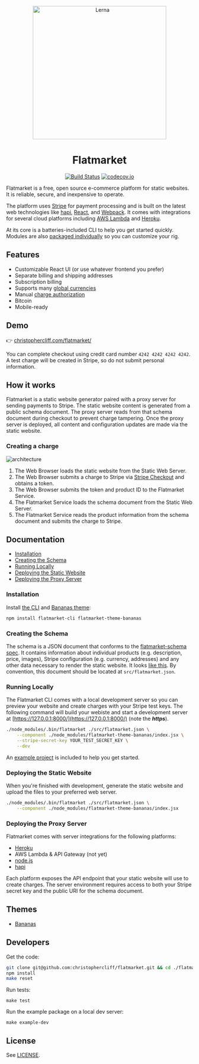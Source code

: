 <p align="center">
  <img alt="Lerna" src="https://raw.githubusercontent.com/christophercliff/flatmarket/master/packages/flatmarket-example/src/images/pineapple.png" width="360" />
</p>

<h1 align="center">Flatmarket</h1>

<p align="center">
    <a href="https://circleci.com/gh/christophercliff/flatmarket"><img src="https://camo.githubusercontent.com/5843fae6a2c92bed031acbc78027a2b0d5f0061c/68747470733a2f2f636972636c6563692e636f6d2f67682f6368726973746f70686572636c6966662f666c61746d61726b65742e7376673f7374796c653d736869656c64" alt="Build Status" data-canonical-src="https://circleci.com/gh/christophercliff/flatmarket.svg?style=shield" style="max-width:100%;"></a> <a href="http://codecov.io/github/christophercliff/flatmarket?branch=master"><img src="https://camo.githubusercontent.com/ea3c9df6a64408856944933ba4a73f3ea680e47b/687474703a2f2f636f6465636f762e696f2f6769746875622f6368726973746f70686572636c6966662f666c61746d61726b65742f636f7665726167652e7376673f6272616e63683d6d6173746572" alt="codecov.io" data-canonical-src="http://codecov.io/github/christophercliff/flatmarket/coverage.svg?branch=master" style="max-width:100%;"></a>
</p>

Flatmarket is a free, open source e-commerce platform for static websites. It is reliable, secure, and inexpensive to operate.

The platform uses [Stripe](https://stripe.com/) for payment processing and is built on the latest web technologies like [hapi](http://hapijs.com/), [React](http://facebook.github.io/react/), and [Webpack](http://webpack.github.io/). It comes with integrations for several cloud platforms including [AWS Lambda](https://aws.amazon.com/lambda/) and [Heroku](https://www.heroku.com/).

At its core is a batteries-included CLI to help you get started quickly. Modules are also [packaged individually](/christophercliff/flatmarket/packages) so you can customize your rig.

## Features

- Customizable React UI (or use whatever frontend you prefer)
- Separate billing and shipping addresses
- Subscription billing
- Supports many [global currencies](https://support.stripe.com/questions/which-currencies-does-stripe-support)
- Manual [charge authorization](https://support.stripe.com/questions/does-stripe-support-authorize-and-capture)
- Bitcoin
- Mobile-ready

## Demo

:point_right: [christophercliff.com/flatmarket/](https://christophercliff.com/flatmarket/)

You can complete checkout using credit card number `4242 4242 4242 4242`. A test charge will be created in Stripe, so do not submit personal information.

## How it works

Flatmarket is a static website generator paired with a proxy server for sending payments to Stripe. The static website content is generated from a public schema document. The proxy server reads from that schema document during checkout to prevent charge tampering. Once the proxy server is deployed, all content and configuration updates are made via the static website.

### Creating a charge

![architecture](https://cloud.githubusercontent.com/assets/317601/13714569/ff27bb1e-e794-11e5-9861-c04a94f56d35.png)

1. The Web Browser loads the static website from the Static Web Server.
2. The Web Browser submits a charge to Stripe via [Stripe Checkout](https://stripe.com/checkout) and obtains a token.
3. The Web Browser submits the token and product ID to the Flatmarket Service.
4. The Flatmarket Service loads the schema document from the Static Web Server.
5. The Flatmarket Service reads the product information from the schema document and submits the charge to Stripe.

## Documentation

- [Installation](#installation)
- [Creating the Schema](#creating-the-schema)
- [Running Locally](#running-locally)
- [Deploying the Static Website](#deploying-the-static-website)
- [Deploying the Proxy Server](#deploying-the-proxy-server)

### Installation

Install [the CLI](/christophercliff/flatmarket/tree/master/packages/flatmarket-cli) and [Bananas theme](/christophercliff/flatmarket/tree/master/packages/flatmarket-theme-bananas):

```sh
npm install flatmarket-cli flatmarket-theme-bananas
```

### Creating the Schema

The schema is a JSON document that conforms to the [flatmarket-schema spec](/christophercliff/flatmarket/tree/master/packages/flatmarket-schema). It contains information about individual products (e.g. description, price, images), Stripe configuration (e.g. currency, addresses) and any other data necessary to render the static website. It looks [like this](/christophercliff/flatmarket/tree/master/packages/flatmarket-example/blob/master/src/flatmarket.json). By convention, this document should be located at `src/flatmarket.json`.

### Running Locally

The Flatmarket CLI comes with a local development server so you can preview your website and create charges with your Stripe test keys. The following command will build your webiste and start a development server at [https://127.0.0.1:8000/](https://127.0.0.1:8000/) (note the ***https***).

```sh
./node_modules/.bin/flatmarket ./src/flatmarket.json \
    --component ./node_modules/flatmarket-theme-bananas/index.jsx \
    --stripe-secret-key YOUR_TEST_SECRET_KEY \
    --dev
```

An [example project](/christophercliff/flatmarket/tree/master/packages/flatmarket-example) is included to help you get started.

### Deploying the Static Website

When you're finished with development, generate the static website and upload the files to your preferred web server.

```sh
./node_modules/.bin/flatmarket ./src/flatmarket.json \
    --component ./node_modules/flatmarket-theme-bananas/index.jsx
```

### Deploying the Proxy Server

Flatmarket comes with server integrations for the following platforms:

- [Heroku](/christophercliff/flatmarket-server-heroku)
- AWS Lambda & API Gateway (not yet)
- [node.js](/christophercliff/flatmarket/tree/master/packages/flatmarket-server)
- [hapi](/christophercliff/flatmarket/tree/master/packages/flatmarket-hapi)

Each platform exposes the API endpoint that your static website will use to create charges. The server environment requires access to both your Stripe secret key and the public URI for the schema document.

## Themes

- [Bananas](/christophercliff/flatmarket/tree/master/packages/flatmarket-theme-bananas)

## Developers

Get the code:

```sh
git clone git@github.com:christophercliff/flatmarket.git && cd ./flatmarket/
npm install
make reset
```

Run tests:

```
make test
```

Run the example package on a local dev server:

```
make example-dev
```

## License

See [LICENSE](/christophercliff/flatmarket/blob/master/LICENSE.md).
